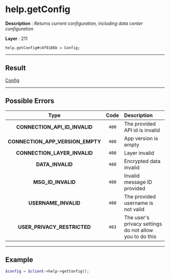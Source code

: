 # help.getConfig

**Description** : *Returns current configuration, including data center configuration*

**Layer** : 211

```tl
help.getConfig#c4f9186b = Config;
```

---

## Result

[Config](type/Config)

---

## Possible Errors

| Type | Code | Description |
| :---: | :---: | :--- |
| **CONNECTION_API_ID_INVALID** | `400` | The provided API id is invalid |
| **CONNECTION_APP_VERSION_EMPTY** | `400` | App version is empty |
| **CONNECTION_LAYER_INVALID** | `400` | Layer invalid |
| **DATA_INVALID** | `400` | Encrypted data invalid |
| **MSG_ID_INVALID** | `400` | Invalid message ID provided |
| **USERNAME_INVALID** | `400` | The provided username is not valid |
| **USER_PRIVACY_RESTRICTED** | `403` | The user's privacy settings do not allow you to do this |

---

## Example

```php
$config = $client->help->getConfig();
```